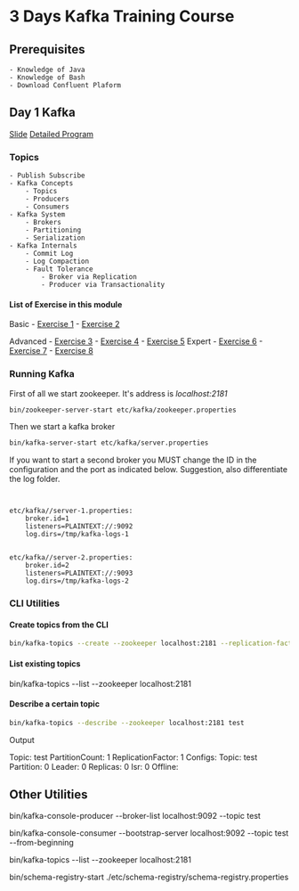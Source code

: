 # 3 Days Kafka Training Course

## Prerequisites
    
    - Knowledge of Java
    - Knowledge of Bash
    - Download Confluent Plaform

## Day 1 Kafka

[Slide]()
[Detailed Program]()

### Topics

    - Publish Subscribe
    - Kafka Concepts
        - Topics
        - Producers
        - Consumers
    - Kafka System
        - Brokers
        - Partitioning
        - Serialization
    - Kafka Internals
        - Commit Log
        - Log Compaction
        - Fault Tolerance
            - Broker via Replication
            - Producer via Transactionality

#### List of Exercise in this module

Basic
    - [Exercise 1](src/main/java/kafka/basics/exercise1/exercise1.md)
    - [Exercise 2](src/main/java/kafka/abasics/exercise1/exercise2.md)

Advanced
    - [Exercise 3](src/main/java/kafka/advanced/exercise3/Readme.md)
    - [Exercise 4](src/main/java/kafka/advanced/exercise4/Readme.md)
    - [Exercise 5](src/main/java/kafka/advanced/exercise5/Readme.md)
Expert
    - [Exercise 6](src/main/java/kafka/expert/exercise6/Readme.md)
    - [Exercise 7](src/main/java/kafka/expert/exercise7/Readme.md)
    - [Exercise 8](src/main/java/kafka/expert/exercise8/Readme.md)

###  Running Kafka 

First of all we start zookeeper. It's address is *localhost:2181*
```bash
bin/zookeeper-server-start etc/kafka/zookeeper.properties
```


Then we start a kafka broker

```bash
bin/kafka-server-start etc/kafka/server.properties

```

If you want to start a second broker you MUST change the ID in the configuration and the port
as indicated below. Suggestion, also differentiate the log folder.
```lombok.config


etc/kafka//server-1.properties:
    broker.id=1
    listeners=PLAINTEXT://:9092
    log.dirs=/tmp/kafka-logs-1
    

etc/kafka//server-2.properties:
    broker.id=2
    listeners=PLAINTEXT://:9093
    log.dirs=/tmp/kafka-logs-2
```

### CLI Utilities

#### Create topics from the CLI

```bash
bin/kafka-topics --create --zookeeper localhost:2181 --replication-factor X --partitions Y --topic <name>
```

#### List existing topics 
bin/kafka-topics --list --zookeeper localhost:2181 

#### Describe a certain topic

```bash
bin/kafka-topics --describe --zookeeper localhost:2181 test
```
Output 

Topic: test	PartitionCount: 1	ReplicationFactor: 1	Configs:
Topic: test	Partition: 0	Leader: 0	Replicas: 0	Isr: 0	Offline:


## Other Utilities

bin/kafka-console-producer --broker-list localhost:9092 --topic test

bin/kafka-console-consumer --bootstrap-server localhost:9092 --topic test --from-beginning

bin/kafka-topics --list --zookeeper localhost:2181

bin/schema-registry-start ./etc/schema-registry/schema-registry.properties